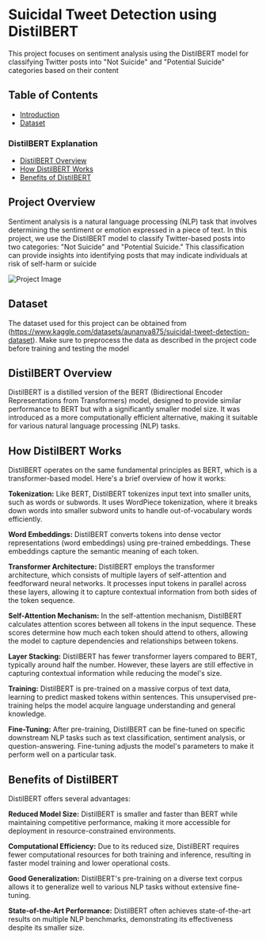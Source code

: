 # Suicidal Tweet Detection using DistilBERT
This project focuses on sentiment analysis using the DistilBERT model for classifying Twitter posts into "Not Suicide" and "Potential Suicide" categories based on their content

## Table of Contents
- [Introduction](#project-overview)
- [Dataset](#dataset)
### DistilBERT Explanation
- [DistilBERT Overview](#distilbert-overview)
- [How DistilBERT Works](#how-distilbert-works)
- [Benefits of DistilBERT](#benefits-of-distilbert)

## Project Overview
Sentiment analysis is a natural language processing (NLP) task that involves determining the sentiment or emotion expressed in a piece of text. In this project, we use the DistilBERT model to classify Twitter-based posts into two categories: "Not Suicide" and "Potential Suicide." This classification can provide insights into identifying posts that may indicate individuals at risk of self-harm or suicide

![Project Image](https://s3.envato.com/files/121873343/preview.jpg)

## Dataset
The dataset used for this project can be obtained from (https://www.kaggle.com/datasets/aunanya875/suicidal-tweet-detection-dataset). Make sure to preprocess the data as described in the project code before training and testing the model

## DistilBERT Overview
DistilBERT is a distilled version of the BERT (Bidirectional Encoder Representations from Transformers) model, designed to provide similar performance to BERT but with a significantly smaller model size. It was introduced as a more computationally efficient alternative, making it suitable for various natural language processing (NLP) tasks.

## How DistilBERT Works
DistilBERT operates on the same fundamental principles as BERT, which is a transformer-based model. Here's a brief overview of how it works:

**Tokenization:** Like BERT, DistilBERT tokenizes input text into smaller units, such as words or subwords. It uses WordPiece tokenization, where it breaks down words into smaller subword units to handle out-of-vocabulary words efficiently.

**Word Embeddings:** DistilBERT converts tokens into dense vector representations (word embeddings) using pre-trained embeddings. These embeddings capture the semantic meaning of each token.

**Transformer Architecture:** DistilBERT employs the transformer architecture, which consists of multiple layers of self-attention and feedforward neural networks. It processes input tokens in parallel across these layers, allowing it to capture contextual information from both sides of the token sequence.

**Self-Attention Mechanism:** In the self-attention mechanism, DistilBERT calculates attention scores between all tokens in the input sequence. These scores determine how much each token should attend to others, allowing the model to capture dependencies and relationships between tokens.

**Layer Stacking:** DistilBERT has fewer transformer layers compared to BERT, typically around half the number. However, these layers are still effective in capturing contextual information while reducing the model's size.

**Training:** DistilBERT is pre-trained on a massive corpus of text data, learning to predict masked tokens within sentences. This unsupervised pre-training helps the model acquire language understanding and general knowledge.

**Fine-Tuning:** After pre-training, DistilBERT can be fine-tuned on specific downstream NLP tasks such as text classification, sentiment analysis, or question-answering. Fine-tuning adjusts the model's parameters to make it perform well on a particular task.

## Benefits of DistilBERT
DistilBERT offers several advantages:

**Reduced Model Size:** DistilBERT is smaller and faster than BERT while maintaining competitive performance, making it more accessible for deployment in resource-constrained environments.

**Computational Efficiency:** Due to its reduced size, DistilBERT requires fewer computational resources for both training and inference, resulting in faster model training and lower operational costs.

**Good Generalization:** DistilBERT's pre-training on a diverse text corpus allows it to generalize well to various NLP tasks without extensive fine-tuning.

**State-of-the-Art Performance:** DistilBERT often achieves state-of-the-art results on multiple NLP benchmarks, demonstrating its effectiveness despite its smaller size.
